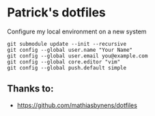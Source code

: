 # Patrick's dotfiles

Configure my local environment on a new system

```
git submodule update --init --recursive
git config --global user.name "Your Name"
git config --global user.email you@example.com
git config --global core.editor "vim"
git config --global push.default simple
```
## Thanks to:

* https://github.com/mathiasbynens/dotfiles
